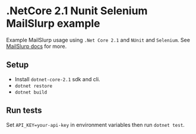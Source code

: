 # .NetCore 2.1 Nunit Selenium MailSlurp example
Example MailSlurp usage using `.Net Core 2.1` and `NUnit` and `Selenium`. See [MailSlurp docs](/docs/csharp/) for more.

## Setup
- Install `dotnet-core-2.1` sdk and cli.
- `dotnet restore`
- `dotnet build`

## Run tests
Set `API_KEY=your-api-key` in environment variables then run `dotnet test`.

